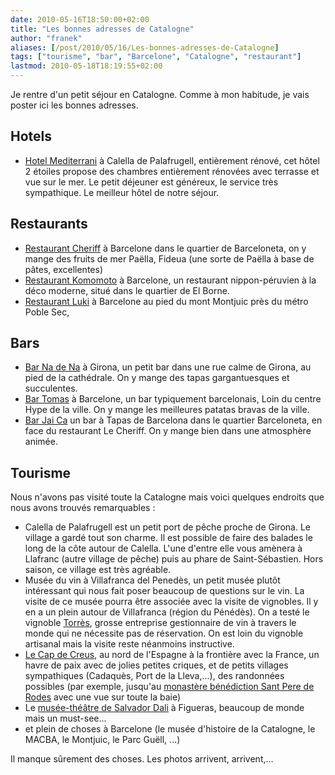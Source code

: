 ```yaml
---
date: 2010-05-16T18:50:00+02:00
title: "Les bonnes adresses de Catalogne"
author: "franek"
aliases: [/post/2010/05/16/Les-bonnes-adresses-de-Catalogne]
tags: ["tourisme", "bar", "Barcelone", "Catalogne", "restaurant"]
lastmod: 2010-05-18T18:19:55+02:00
---
```

Je rentre d'un petit séjour en Catalogne. Comme à mon habitude, je vais poster ici les bonnes adresses.

Hotels
------

- [Hotel Mediterrani](http://www.hotelmediterrani.com/fra_inici.htm) à Calella de Palafrugell, entièrement rénové, cet hôtel 2 étoiles propose des chambres entièrement rénovées avec terrasse et vue sur le mer. Le petit déjeuner est généreux, le service très sympathique. Le meilleur hôtel de notre séjour.

Restaurants
-----------

- [Restaurant Cheriff](http://maps.google.com/maps?q=cheriff%20barcelona%20restaurant&hl=en&client=firefox-a&hs=of2&rls=org.mozilla:fr:official&um=1&ie=UTF-8&sa=N&tab=wl) à Barcelone dans le quartier de Barceloneta, on y mange des fruits de mer Paëlla, Fideua (une sorte de Paëlla à base de pâtes, excellentes)
- [Restaurant Komomoto](http://www.grupotragaluz.com/rest-komomoto.php) à Barcelone, un restaurant nippon-péruvien à la déco moderne, situé dans le quartier de El Borne.
- [Restaurant Luki](http://sites.google.com/site/restauranteluki/) à Barcelone au pied du mont Montjuic près du métro Poble Sec,

Bars
----

- [Bar Na de Na](http://www.barnadena.com) à Girona, un petit bar dans une rue calme de Girona, au pied de la cathédrale. On y mange des tapas gargantuesques et succulentes.
- [Bar Tomas](http://maps.google.com/maps?q=C/+Major+De+Sarri%C3%A0,+49,+Barcelona&oe=utf-8&rls=org.mozilla:fr:official&client=firefox-a&um=1&ie=UTF-8&hq=&hnear=Carrer+Major+de+Sarri%C3%A0,+49,+08017+Barcelona,+Spain&ei=mCPwS8ijL9qa_QaU1-iACQ&sa=X&oi=geocode_result&ct=image&resnum=1&ved=0CBcQ8gEwAA) à Barcelone, un bar typiquement barcelonais, Loin du centre Hype de la ville. On y mange les meilleures patatas bravas de la ville.
- [Bar Jai Ca](http://www.tripadvisor.fr/Restaurant_Review-g187497-d717241-Reviews-Jai_Ca-Barcelona_Catalonia.html) un bar à Tapas de Barcelona dans le quartier Barceloneta, en face du restaurant Le Cheriff. On y mange bien dans une atmosphère animée.

Tourisme
--------

Nous n'avons pas visité toute la Catalogne mais voici quelques endroits que nous avons trouvés remarquables :

- Calella de Palafrugell est un petit port de pêche proche de Girona. Le village a gardé tout son charme. Il est possible de faire des balades le long de la côte autour de Calella. L'une d'entre elle vous amènera à Llafranc (autre village de pêche) puis au phare de Saint-Sébastien. Hors saison, ce village est très agréable.
- Musée du vin à Villafranca del Penedès, un petit musée plutôt intéressant qui nous fait poser beaucoup de questions sur le vin. La visite de ce musée pourra être associée avec la visite de vignobles. Il y en a un plein autour de Villafranca (région du Pénédès). On a testé le vignoble [Torrès](http://www.torres.es/eng/asp/index.asp), grosse entreprise gestionnaire de vin à travers le monde qui ne nécessite pas de réservation. On est loin du vignoble artisanal mais la visite reste néanmoins instructive.
- [Le Cap de Creus](http://fr.wikipedia.org/wiki/Cap_de_Creus), au nord de l'Espagne à la frontière avec la France, un havre de paix avec de jolies petites criques, et de petits villages sympathiques (Cadaquès, Port de la Lleva,...), des randonnées possibles (par exemple, jusqu'au [monastère bénédiction Sant Pere de Rodes](http://fr.wikipedia.org/wiki/Monast%C3%A8re_de_Sant_Pere_de_Rodes) avec une vue sur toute la baie)
- Le [musée-théâtre de Salvador Dali](http://www.salvador-dali.org/museus/figueres/fr_index.html) à Figueras, beaucoup de monde mais un must-see...
- et plein de choses à Barcelone (le musée d'histoire de la Catalogne, le MACBA, le Montjuic, le Parc Guëll, ...)

Il manque sûrement des choses. Les photos arrivent, arrivent,...
